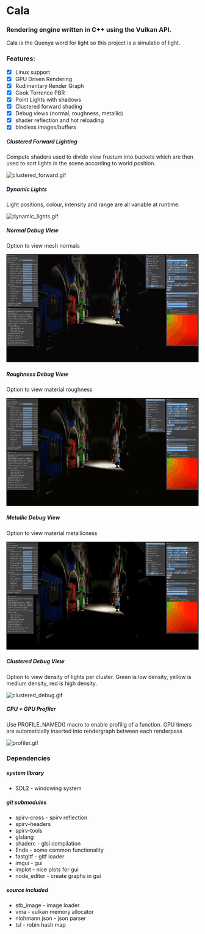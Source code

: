 # Cala

### Rendering engine written in C++ using the Vulkan API.

Cala is the Quenya word for light so this project is a simulatio of light.

### Features:
- [x] Linux support
- [x] GPU Driven Rendering
- [x] Rudimentary Render Graph
- [x] Cook Torrence PBR
- [x] Point Lights with shadows
- [x] Clustered forward shading
- [x] Debug views (normal, roughness, metallic)
- [x] shader reflection and hot reloading
- [x] bindless images/buffers

##### Clustered Forward Lighting
Compute shaders used to divide view frustum into buckets which are then used to sort lights in the scene according to world position.

![clustered_forward.gif](res/gifs/clustered_forward.gif)

##### Dynamic Lights
Light positions, colour, intensity and range are all variable at runtime.

![dynamic_lights.gif](res/gifs/dynamic_lights.gif)

##### Normal Debug View
Option to view mesh normals

![normal_view.gif](res/gifs/normal_view.gif)
##### Roughness Debug View
Option to view material roughness

![roughness_view.gif](res/gifs/roughness_view.gif)
##### Metallic Debug View
Option to view material metallicness

![metallic_view.gif](res/gifs/metallic_view.gif)
##### Clustered Debug View
Option to view density of lights per cluster. Green is low density, yellow is medium density, red is high density. 

![clustered_debug.gif](res/gifs/clustered_debug.gif)

##### CPU + GPU Profiler
Use PROFILE_NAMED() macro to enable profilig of a function. GPU timers are automatically inserted into rendergraph between each renderpass

![profiler.gif](res/gifs/profiler.gif)


### Dependencies
##### system library
- SDL2 - windowing system

##### git submodules
- spirv-cross - spirv reflection
- spirv-headers
- spirv-tools
- glslang
- shaderc - glsl compilation
- Ende - some common functionality
- fastgltf - gltf loader
- imgui - gui
- implot - nice plots for gui
- node_editor - create graphs in gui

##### source included
- stb_image - image loader
- vma - vulkan memory allocator
- nlohmann json - json parser
- tsl - robin hash map